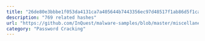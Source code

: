 ```yaml
---
title: "26de80e3bbbe1f053da4131ca7a405644b7443356ec97d48517f1ab86d5f1ca5.related"
description: "769 related hashes"
url: "https://github.com/InQuest/malware-samples/blob/master/miscellaneous/26de80e3bbbe1f053da4131ca7a405644b7443356ec97d48517f1ab86d5f1ca5.related"
category: "Password Cracking"
---
```

